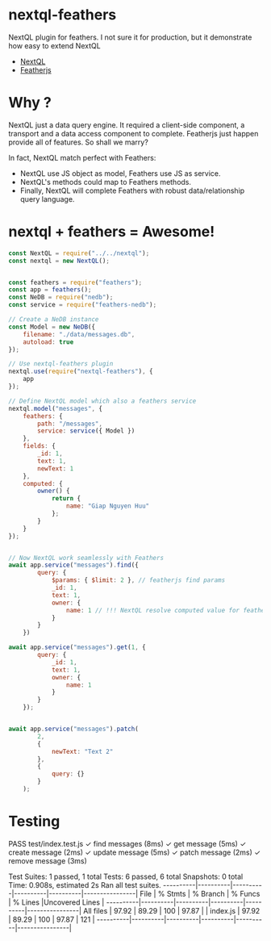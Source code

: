 # nextql-feathers
NextQL plugin for feathers. I  not sure it for production, but it demonstrate how easy to extend NextQL 

* [NextQL](https://github.com/giapnguyen74/nextql)
* [Featherjs](https://github.com/feathersjs/feathers)

# Why ?
NextQL just a data query engine. It required a client-side component, a transport and a data access component to complete. Featherjs just happen provide all of features. So shall we marry? 

In fact, NextQL match perfect with Feathers:
* NextQL use JS object as model, Feathers use JS as service.
* NextQL's methods could map to Feathers methods.
* Finally, NextQL will complete Feathers with robust data/relationship query language.

# nextql + feathers = Awesome!

```js
const NextQL = require("../../nextql");
const nextql = new NextQL();


const feathers = require("feathers");
const app = feathers();
const NeDB = require("nedb");
const service = require("feathers-nedb");

// Create a NeDB instance
const Model = new NeDB({
	filename: "./data/messages.db",
	autoload: true
});

// Use nextql-feathers plugin 
nextql.use(require("nextql-feathers"), {
	app
});

// Define NextQL model which also a feathers service
nextql.model("messages", {
	feathers: {
		path: "/messages",
		service: service({ Model })
	},
	fields: {
		_id: 1,
		text: 1,
		newText: 1
	},
	computed: {
		owner() {
			return {
				name: "Giap Nguyen Huu"
			};
		}
	}
});


// Now NextQL work seamlessly with Feathers
await app.service("messages").find({
		query: {
			$params: { $limit: 2 }, // featherjs find params
			_id: 1,
			text: 1,
			owner: {
				name: 1 // !!! NextQL resolve computed value for featherjs
			}
		}
	})

await app.service("messages").get(1, {
		query: {
			_id: 1,
			text: 1,
			owner: {
				name: 1
			}
		}
	});


await app.service("messages").patch(
		2,
		{
			newText: "Text 2"
		},
		{
			query: {}
		}
	);
```


# Testing
 PASS  test/index.test.js
  ✓ find messages (8ms)
  ✓ get message (5ms)
  ✓ create message (2ms)
  ✓ update message (5ms)
  ✓ patch message (2ms)
  ✓ remove message (3ms)

Test Suites: 1 passed, 1 total
Tests:       6 passed, 6 total
Snapshots:   0 total
Time:        0.908s, estimated 2s
Ran all test suites.
----------|----------|----------|----------|----------|----------------|
File      |  % Stmts | % Branch |  % Funcs |  % Lines |Uncovered Lines |
----------|----------|----------|----------|----------|----------------|
All files |    97.92 |    89.29 |      100 |    97.87 |                |
 index.js |    97.92 |    89.29 |      100 |    97.87 |            121 |
----------|----------|----------|----------|----------|----------------|